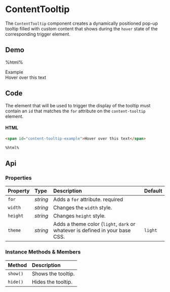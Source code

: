 # ContentTooltip

The `ContentTooltip` component creates a dynamically positioned pop-up tooltip filled with custom content that shows during the `hover` state of the corresponding trigger element.

## Demo

%html%

<style>
  #content-tooltip-example-1 {
    cursor: default;
  }
</style>

<div class="example">
  <div class="header">Example</div>
  <div class="content">
    <span id="content-tooltip-example">
      Hover over this text
    </span>
  </div>
</div>

## Code

The element that will be used to trigger the display of the tooltip must contain an `id` that matches the `for` attribute on the `content-tooltip` element.

#### HTML
```html
<span id="content-tooltip-example">Hover over this text</span>

%html%
```

## Api

### Properties

| Property | Type | Description | Default |
| :--- | :--- | :--- | :--- |
| `for` | *string* | Adds a `for` attribute. <span class="req">required</span> |  |
| `width` | *string* | Changes the `width` style. |  |
| `height` | *string* | Changes `height` style. |  |
| `theme` | *string* | Adds a theme color (`light`, `dark` or whatever is defined in your base CSS. | `light` |

### Instance Methods & Members

| Method | Description |
| :--- | :--- |
| `show()` | Shows the tooltip. |
| `hide()` | Hides the tooltip. |
